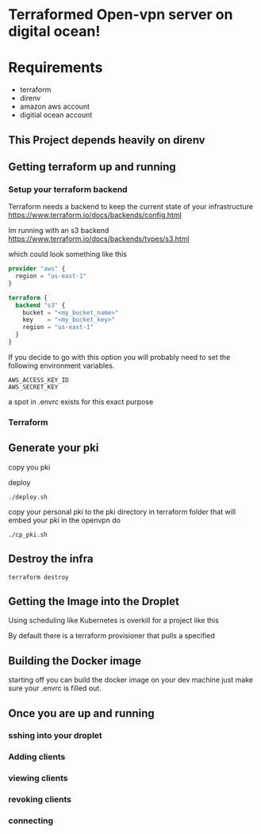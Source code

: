 # Terraformed Open-vpn server on digital ocean!

# Requirements
- terraform
- direnv
- amazon aws account
- digitial ocean account

## This Project depends heavily on direnv

## Getting terraform up and running

### Setup your terraform backend

Terraform needs a backend to keep the current state of your infrastructure
https://www.terraform.io/docs/backends/config.html

Im running with an s3 backend
https://www.terraform.io/docs/backends/types/s3.html

which could look something like this

```tf
provider "aws" {
  region = "us-east-1"
}

terraform {
  backend "s3" {
    bucket = "<my_bucket_name>"
    key    = "<my_bucket_key>"
    region = "us-east-1"
  }
}
```

If you decide to go with this option you will probably need to set the following environment variables.

```
AWS_ACCESS_KEY_ID
AWS_SECRET_KEY
```

a spot in .envrc exists for this exact purpose

### Terraform

## Generate your pki

copy you pki

deploy



```
./deploy.sh
```

copy your personal pki to the pki  directory in terraform folder that will embed your pki in the openvpn do

```
./cp_pki.sh
```

## Destroy the infra

```
terraform destroy
```

## Getting the Image into the Droplet

Using scheduling like Kubernetes is overkill for a project like this

By default there is a terraform provisioner that pulls a specified

## Building the Docker image

starting off you can build the docker image on your dev machine just make sure
your .envrc is filled out.

## Once you are up and running
### sshing into your droplet
### Adding clients
### viewing clients
### revoking clients
### connecting
